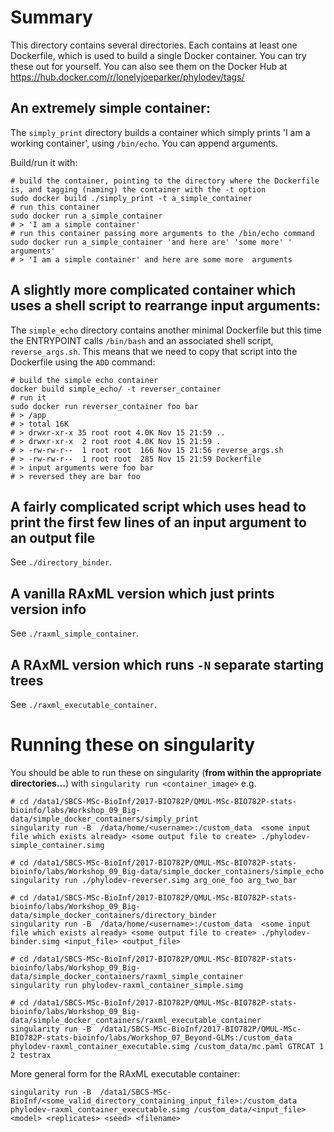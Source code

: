 # Summary

This directory contains several directories. Each contains at least one Dockerfile, which is used to build a single Docker container. You can try these out for yourself. You can also see them on the Docker Hub at https://hub.docker.com/r/lonelyjoeparker/phylodev/tags/

## An extremely simple container:

The `simply_print` directory builds a container which simply prints 'I am a working container', using `/bin/echo`. You can append arguments.

Build/run it with:

```
# build the container, pointing to the directory where the Dockerfile is, and tagging (naming) the container with the -t option
sudo docker build ./simply_print -t a_simple_container
# run this container
sudo docker run a_simple_container
# > 'I am a simple container'
# run this container passing more arguments to the /bin/echo command
sudo docker run a_simple_container 'and here are' 'some more' ' arguments'
# > 'I am a simple container' and here are some more  arguments
```

## A slightly more complicated container which uses a shell script to rearrange input arguments:

The `simple_echo` directory contains another minimal Dockerfile but this time the ENTRYPOINT calls `/bin/bash` and an associated shell script, `reverse_args.sh`. This means that we need to copy that script into the Dockerfile using the `ADD` command:

```
# build the simple echo container
docker build simple_echo/ -t reverser_container
# run it
sudo docker run reverser_container foo bar
# > /app
# > total 16K
# > drwxr-xr-x 35 root root 4.0K Nov 15 21:59 ..
# > drwxr-xr-x  2 root root 4.0K Nov 15 21:59 .
# > -rw-rw-r--  1 root root  166 Nov 15 21:56 reverse_args.sh
# > -rw-rw-r--  1 root root  285 Nov 15 21:59 Dockerfile
# > input arguments were foo bar
# > reversed they are bar foo
```

## A fairly complicated script which uses head to print the first few lines of an input argument to an output file

See `./directory_binder`.

## A vanilla RAxML version which just prints version info

See `./raxml_simple_container`.

## A RAxML version which runs `-N` separate starting trees

See `./raxml_executable_container`.

# Running these on singularity

You should be able to run these on singularity (**from within the appropriate directories...**) with `singularity run <container_image>` e.g.

```
# cd /data1/SBCS-MSc-BioInf/2017-BIO782P/QMUL-MSc-BIO782P-stats-bioinfo/labs/Workshop_09_Big-data/simple_docker_containers/simply_print
singularity run -B  /data/home/<username>:/custom_data  <some input file which exists already> <some output file to create> ./phylodev-simple_container.simg 

# cd /data1/SBCS-MSc-BioInf/2017-BIO782P/QMUL-MSc-BIO782P-stats-bioinfo/labs/Workshop_09_Big-data/simple_docker_containers/simple_echo
singularity run ./phylodev-reverser.simg arg_one_foo arg_two_bar

# cd /data1/SBCS-MSc-BioInf/2017-BIO782P/QMUL-MSc-BIO782P-stats-bioinfo/labs/Workshop_09_Big-data/simple_docker_containers/directory_binder
singularity run -B  /data/home/<username>:/custom_data  <some input file which exists already> <some output file to create> ./phylodev-binder.simg <input_file> <output_file>

# cd /data1/SBCS-MSc-BioInf/2017-BIO782P/QMUL-MSc-BIO782P-stats-bioinfo/labs/Workshop_09_Big-data/simple_docker_containers/raxml_simple_container
singularity run phylodev-raxml_container_simple.simg

# cd /data1/SBCS-MSc-BioInf/2017-BIO782P/QMUL-MSc-BIO782P-stats-bioinfo/labs/Workshop_09_Big-data/simple_docker_containers/raxml_executable_container
singularity run -B  /data1/SBCS-MSc-BioInf/2017-BIO782P/QMUL-MSc-BIO782P-stats-bioinfo/labs/Workshop_07_Beyond-GLMs:/custom_data phylodev-raxml_container_executable.simg /custom_data/mc.paml GTRCAT 1 2 testrax
```

More general form for the RAxML executable container:

```
singularity run -B  /data1/SBCS-MSc-BioInf/<some_valid_directory_containing_input_file>:/custom_data phylodev-raxml_container_executable.simg /custom_data/<input_file> <model> <replicates> <seed> <filename>
```
